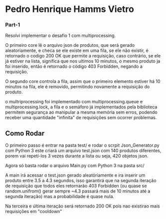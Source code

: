 # Pedro Henrique Hamms Vietro



### Part-1

Resolvi implementar o desafio 1 com multiprocessing.

O primeiro core lê o arquivo json de produtos, que será gerado aleatoriamente, e checa se ele existe em uma fila, se ele não existir, é retornado o codigo 200 OK que permite a requisição, caso contrário, se ele já estiver na lista, significa que nos ultimos 10 minutos, o mesmo produto ja foi inserido, então é retornado o código 403 Forbidden, negando a requisição.

O segundo core controla a fila, assim que o primeiro elemento estiver há 10 minutos na fila, ele é removido, permitindo novamente a requisição do produto.

o multriprocessing foi implementado com multiprocessing.queue e multiprocessing.lock, a fila e o semáforo já implementados pela biblioteca permitem segurança ao manipular a mesma memória sem erros, podendo receber uma quantidade "infinita" de requisições sem ocorrer problemas.


## Como Rodar

O primeiro passo é entrar na pasta test/ e rodar o scrpit Json_Generator.py com Python 3 este criará um arquivo test.json com 140 produtos diferentes, porem vai repetí-los 3 vezes durante a lista ou seja, 420 objetos json.

Agora só basta rodar o arquivo Main.py com Python 3 na pasta src/

A main irá acessar o test.json gerado aleatóriamente e ira inserir um produto entre 3.5 a 4.3 segundos, isso garantirá que na segunda iteração de requisição que todos eles retornarão 403 Forbidden (ou quase se random.unifrom() gerar sempre ~4.3 passará mais de 10 minutos até a segunda iteração) mas a probabilidade é quase nula.

Na terceira e última iteração será retornado 200 OK pois nao existirao mais requisições em "cooldown"
